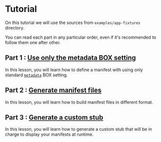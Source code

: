 <!-- markdownlint-disable MD013 -->
# Tutorial

On this tutorial we will use the sources from `examples/app-fixtures` directory.

You can read each part in any particular order, even if it's recommended to follow them one after other.

## Part 1 : [Use only the metadata BOX setting](./use-only-metadata-box-setting.md)

In this lesson, you will learn how to define a manifest with using only standard [`metadata`][metadata-box-setting] BOX setting.

## Part 2 : [Generate manifest files](./generate-manifest-files.md)

In this lesson, you will learn how to build manifest files in different format.

## Part 3 : [Generate a custom stub](./generate-custom-stub.md)

In this lesson, you will learn how to generate a custom stub that will be in charge to display your manifests at runtime.

[metadata-box-setting]: https://github.com/box-project/box/blob/main/doc/configuration.md#metadata-metadata
